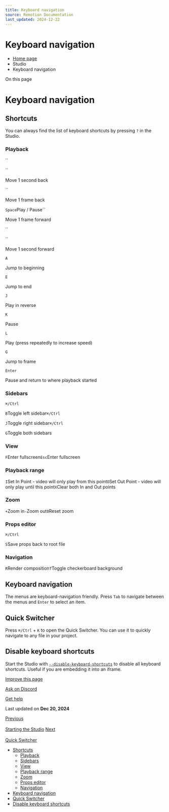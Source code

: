 ```yaml
---
title: Keyboard navigation
source: Remotion Documentation
last_updated: 2024-12-22
---
```


# Keyboard navigation

- [Home page](/)
- Studio
- Keyboard navigation

On this page

# Keyboard navigation

## Shortcuts [​](\#shortcuts "Direct link to Shortcuts")

You can always find the list of keyboard shortcuts by pressing `?` in the Studio.

### Playback [​](\#playback "Direct link to Playback")

``

``

Move 1 second back

``

Move 1 frame back

`Space`Play / Pause``

Move 1 frame forward

``

``

Move 1 second forward

`A`

Jump to beginning

`E`

Jump to end

`J`

Play in reverse

`K`

Pause

`L`

Play (press repeatedly to increase speed)

`G`

Jump to frame

`Enter`

Pause and return to where playback started

### Sidebars [​](\#sidebars "Direct link to Sidebars")

`⌘/Ctrl`

`B`Toggle left sidebar`⌘/Ctrl`

`J`Toggle right sidebar`⌘/Ctrl`

`G`Toggle both sidebars

### View [​](\#view "Direct link to View")

`F`Enter fullscreen`Esc`Enter fullscreen

### Playback range [​](\#playback-range "Direct link to Playback range")

`I`Set In Point - video will only play from this point`O`Set Out Point - video will only play until this point`X`Clear both In and Out points

### Zoom [​](\#zoom "Direct link to Zoom")

`+`Zoom in`-`Zoom out`0`Reset zoom

### Props editor [​](\#props-editor "Direct link to Props editor")

`⌘/Ctrl`

`S`Save props back to root file

### Navigation [​](\#navigation "Direct link to Navigation")

`R`Render composition`T`Toggle checkerboard background

## Keyboard navigation [​](\#keyboard-navigation "Direct link to Keyboard navigation")

The menus are keyboard-navigation friendly. Press `Tab` to navigate between the menus and `Enter` to select an item.

## Quick Switcher [​](\#quick-switcher "Direct link to Quick Switcher")

Press `⌘/Ctrl` \+ `K` to open the Quick Switcher. You can use it to quickly navigate to any file in your project.

## Disable keyboard shortcuts [​](\#disable-keyboard-shortcuts "Direct link to Disable keyboard shortcuts")

Start the Studio with [`--disable-keyboard-shortcuts`](/docs/cli/studio#--disable-keyboard-shortcuts) to disable all keyboard shortcuts. Useful if you are embedding it into an iframe.

[Improve this page](https://github.com/remotion-dev/remotion/edit/main/packages/docs/docs/studio/shortcuts.mdx)

[Ask on Discord](https://remotion.dev/discord)

[Get help](/docs/get-help)

Last updated on **Dec 20, 2024**

[Previous\
\
Starting the Studio](/docs/studio/) [Next\
\
Quick Switcher](/docs/studio/quick-switcher)

- [Shortcuts](#shortcuts)
  - [Playback](#playback)
  - [Sidebars](#sidebars)
  - [View](#view)
  - [Playback range](#playback-range)
  - [Zoom](#zoom)
  - [Props editor](#props-editor)
  - [Navigation](#navigation)
- [Keyboard navigation](#keyboard-navigation)
- [Quick Switcher](#quick-switcher)
- [Disable keyboard shortcuts](#disable-keyboard-shortcuts)
